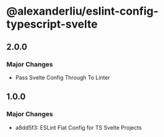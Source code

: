 # @alexanderliu/eslint-config-typescript-svelte

## 2.0.0

### Major Changes

- Pass Svelte Config Through To Linter

## 1.0.0

### Major Changes

- a8dd5f3: ESLint Flat Config for TS Svelte Projects
